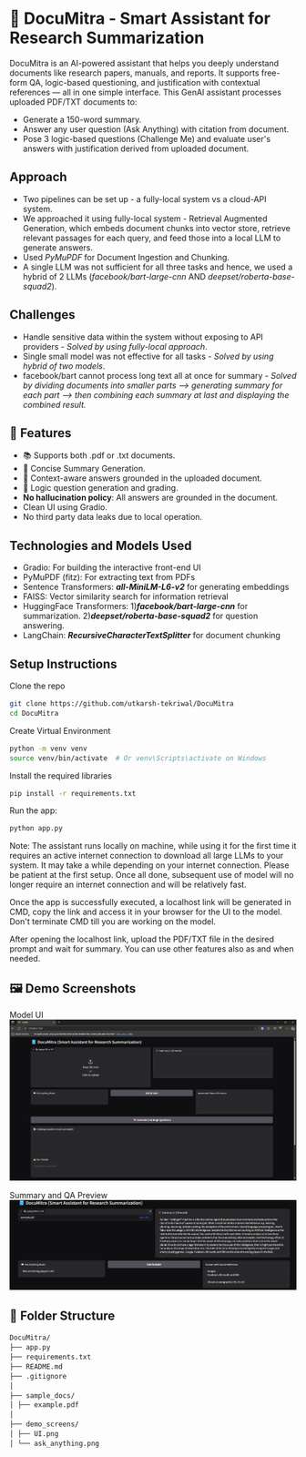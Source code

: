 # 📘 DocuMitra - Smart Assistant for Research Summarization
DocuMitra is an AI-powered assistant that helps you deeply understand documents like research papers, manuals, and reports. It supports free-form QA, logic-based questioning, and justification with contextual references — all in one simple interface. This GenAI assistant processes uploaded PDF/TXT documents to:

- Generate a 150-word summary.
- Answer any user question (Ask Anything) with citation from document.
- Pose 3 logic-based questions (Challenge Me) and evaluate user's answers with justification derived from uploaded document.

## Approach
- Two pipelines can be set up - a fully-local system vs a cloud-API system.
- We approached it using fully-local system - Retrieval Augmented Generation, which embeds document chunks into vector store, retrieve relevant passages for each query, and feed those into a local LLM to generate answers.
- Used _PyMuPDF_ for Document Ingestion and Chunking.
- A single LLM was not sufficient for all three tasks and hence, we used a hybrid of 2 LLMs (_facebook/bart-large-cnn_ AND _deepset/roberta-base-squad2_).

## Challenges
- Handle sensitive data within the system without exposing to API providers - _Solved by using fully-local approach_.
- Single small model was not effective for all tasks - _Solved by using hybrid of two models_.
- facebook/bart cannot process long text all at once for summary - _Solved by dividing documents into smaller parts --> generating summary for each part --> then combining each summary at last and displaying the combined result._

## 🚀 Features
- 📚 Supports both .pdf or .txt documents.
- 📌 Concise Summary Generation.
- 💬 Context-aware answers grounded in the uploaded document.
- 🧠 Logic question generation and grading.
- **No hallucination policy**: All answers are grounded in the document.
- Clean UI using Gradio.
- No third party data leaks due to local operation.

## Technologies and Models Used
- Gradio: For building the interactive front-end UI
- PyMuPDF (fitz): For extracting text from PDFs
- Sentence Transformers: **_all-MiniLM-L6-v2_** for generating embeddings
- FAISS: Vector similarity search for information retrieval
- HuggingFace Transformers:  1)**_facebook/bart-large-cnn_** for summarization. 2)**_deepset/roberta-base-squad2_** for question answering.
- LangChain: _**RecursiveCharacterTextSplitter**_ for document chunking

## Setup Instructions

Clone the repo

```bash
git clone https://github.com/utkarsh-tekriwal/DocuMitra
cd DocuMitra
```

Create Virtual Environment

```bash
python -m venv venv
source venv/bin/activate  # Or venv\Scripts\activate on Windows
```

Install the required libraries

```bash
pip install -r requirements.txt
```


Run the app:

```bash
python app.py
```

Note: The assistant runs locally on machine, while using it for the first time it requires an active internet connection to download all large LLMs to your system. It may take a while depending on your internet connection. Please be patient at the first setup. Once all done, subsequent use of model will no longer require an internet connection and will be relatively fast.

Once the app is successfully executed, a localhost link will be generated in CMD, copy the link and access it in your browser for the UI to the model. Don't terminate CMD till you are working on the model.

After opening the localhost link, upload the PDF/TXT file in the desired prompt and wait for summary. You can use other features also as and when needed.

## 🖼️ Demo Screenshots

Model UI
![Upload](demo_screens/UI.png)  


Summary and QA Preview
![Ask Anything](demo_screens/ask_anything.png)

## 📂 Folder Structure
```txt
DocuMitra/
├── app.py
├── requirements.txt
├── README.md
├── .gitignore
│
├── sample_docs/
│ ├── example.pdf
│
├── demo_screens/
│ ├── UI.png
│ └── ask_anything.png
```
